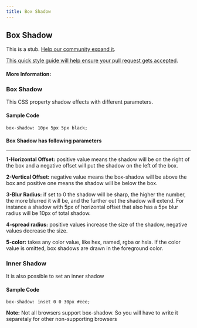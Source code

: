```yaml
---
title: Box Shadow
---
```

## Box Shadow

This is a stub. <a href='https://github.com/freecodecamp/guides/tree/master/src/pages/css/box-shadow/index.md' target='_blank' rel='nofollow'>Help our community expand it</a>.

<a href='https://github.com/freecodecamp/guides/blob/master/README.md' target='_blank' rel='nofollow'>This quick style guide will help ensure your pull request gets accepted</a>.

<!-- The article goes here, in GitHub-flavored Markdown. Feel free to add YouTube videos, images, and CodePen/JSBin embeds  -->

#### More Information:
<!-- Please add any articles you think might be helpful to read before writing the article -->

<h3>Box Shadow</h3>
<p>This CSS property shadow effects with different parameters.</p>
<h4>Sample Code</h4>

```box-shadow: 10px 5px 5px black;```

<h4>Box Shadow has following parameters</h4>
<hr>

  <p><strong>1-Horizontal Offset:</strong> positive value means the shadow will be on the right of the box and a negative offset will put the shadow on the left of the box.</p>
  <p><strong>2-Vertical Offset:</strong> negative value means the box-shadow will be above the box and positive one means the shadow will be below the box.</p>
  <p><strong>3-Blur Radius:</strong> if set to 0 the shadow will be sharp, the higher the number, the more blurred it will be, and the further out the shadow will extend. For instance a shadow with 5px of horizontal offset that also has a 5px blur radius will be 10px of total shadow.</p>
  <p><strong>4-spread radius:</strong> positive values increase the size of the shadow, negative values decrease the size. </p>
  <p><strong>5-color:</strong>  takes any color value, like hex, named, rgba or hsla. If the color value is omitted, box shadows are drawn in the foreground color.
  
  <h3>Inner Shadow</h3>
  <p>It is also possible to set an inner shadow</p>
  <h4>Sample Code</h4>
  
  ```box-shadow: inset 0 0 30px #eee;```
  
  <p><strong>Note:</strong> Not all browsers support box-shadow. So you will have to write it separetaly for other non-supporting browsers</p>




